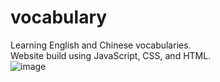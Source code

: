 # vocabulary
Learning English and Chinese vocabularies.<br>
Website build using JavaScript, CSS, and HTML.<br>
![image](https://github.com/qcleoli/vocabulary/assets/37585120/50e8e96f-9506-4dfb-b4ab-0027a9973536)
